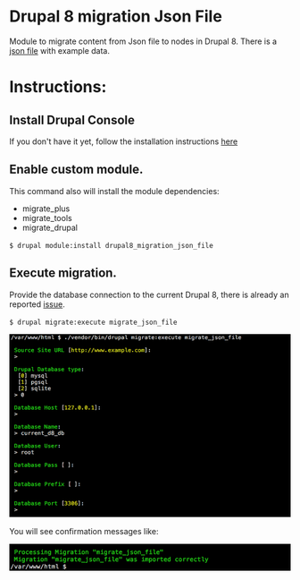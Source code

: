 # Drupal 8 migration Json File

Module to migrate content from Json file to nodes in Drupal 8.
There is a [json file](./data/json.posts.json) with example data.

# Instructions:

## Install Drupal Console
If you don't have it yet, follow the installation instructions [here](https://docs.drupalconsole.com/en/getting/project.html)

## Enable custom module.

This command also will install the module dependencies:

  - migrate_plus
  - migrate_tools
  - migrate_drupal
  
`$ drupal module:install drupal8_migration_json_file`

## Execute migration.

Provide the database connection to the current Drupal 8, there is already an reported [issue](https://github.com/hechoendrupal/drupal-console/issues/3535).

`$ drupal migrate:execute migrate_json_file`

![alt text][execute]

[execute]: ./images/drupal-migrate-execute.png "Drupal Console migrate execute prompt"

You will see confirmation messages like:

![alt text][result]

[result]: ./images/drupal-migrate-execute-result.png "Drupal Console migrate execute result"

